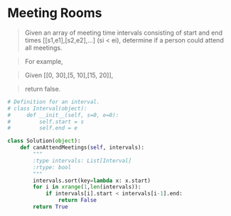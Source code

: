 # Meeting Rooms

> Given an array of meeting time intervals consisting of start and end times [[s1,e1],[s2,e2],...] (si < ei), determine if a person could attend all meetings.

> For example,

> Given [[0, 30],[5, 10],[15, 20]],

> return false.

```Python
# Definition for an interval.
# class Interval(object):
#     def __init__(self, s=0, e=0):
#         self.start = s
#         self.end = e

class Solution(object):
    def canAttendMeetings(self, intervals):
        """
        :type intervals: List[Interval]
        :rtype: bool
        """
        intervals.sort(key=lambda x: x.start)
        for i in xrange(1,len(intervals)):
            if intervals[i].start < intervals[i-1].end:
                return False
        return True
```
